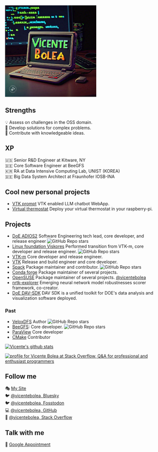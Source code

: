 ![](https://raw.githubusercontent.com/vicentebolea/vicentebolea/master/vicente_logo_small.jpeg)

## Strengths 

💡 Assess on challenges in the OSS domain.  
🤔 Develop solutions for complex problems.  
🙏 Contribute with knowledgeable ideas. 

## XP

🇺🇸 Senior R&D Engineer at Kitware, NY  
🇩🇪 Core Software Engineer at BeeGFS  
🇰🇷 RA at Data Intensive Computing Lab, UNIST (KOREA)  
🇩🇪 Big Data System Architect at Fraunhofer IOSB-INA

## Cool new personal projects

- [VTK prompt](https://github.com/vtkprompt/vtk-prompt) VTK enabled LLM chatbot WebApp.
- [Virtual thermostat](https://github.com/vicentebolea/virtual-thermostat) Deploy your virtual thermostat in your raspberry-pi.

## Projects

- [DoE ADIOS2](https://github.com/ornladios/ADIOS2) Software Engineering tech lead, core developer, and release engineer ![GitHub Repo stars](https://img.shields.io/github/stars/ornladios/ADIOS2?style=social)
- [Linux foundation Viskores](https://github.com/Viskores/viskores) Performed transition from VTK-m, core developer and release engineer. ![GitHub Repo stars](https://img.shields.io/github/stars/Viskores/viskores?style=social)
- [VTK-m](https://m.vtk.org/) Core developer and release engineer.
- [VTK](https://vtk.org/) Release and build engineer and core developer.
- [Spack](https://github.com/spack/spack) Package maintainer and contributor. ![GitHub Repo stars](https://img.shields.io/github/stars/spack/spack?style=social)
- [Conda forge](https://conda-forge.org/) Package maintainer of several projects.
- [OpenSUSE](https://www.opensuse.org/) Package maintainer of several projects. [@vicentebolea](https://build.opensuse.org/users/vicentebolea)
- [nrtk-explorer](https://github.com/Kitware/nrtk-explorer) Emerging neural network model robustnesses scorer framework, co-creator.
- [DoE DAV-SDK](https://dav-sdk.github.io/) DAV SDK is a unified toolkit for DOE's data analysis and visualization software deployed.

### Past

- [VeloxDFS](https://github.com/DICL/VeloxDFS) Author ![GitHub Repo stars](https://img.shields.io/github/stars/DICL/VeloxDFS?style=social)
- [BeeGFS](https://www.google.com/url?sa=t&rct=j&q=&esrc=s&source=web&cd=&ved=2ahUKEwiG65ishJyBAxV9FFkFHdERADgQFnoECAYQAQ&url=https%3A%2F%2Fwww.beegfs.io%2F&usg=AOvVaw0qYujAZt9AdCtpItrfColi&opi=89978449): Core developer. ![GitHub Repo stars](https://img.shields.io/github/stars/ThinkParQ/beegfs?style=social)
- [ParaView](https://www.paraview.org/) Core developer
- [CMake](https://cmake.org/) Contributor

[![Vicente's github stats](https://github-readme-stats.vercel.app/api?username=vicentebolea&theme=dark&show_icons=true)](https://github.com/vicentebolea)

<a href="https://stackoverflow.com/users/2420872/vicente-bolea"><img src="https://stackoverflow.com/users/flair/2420872.png?theme=dark" width="208" height="58" alt="profile for Vicente Bolea at Stack Overflow, Q&amp;A for professional and enthusiast programmers" title="profile for Vicente Bolea at Stack Overflow, Q&amp;A for professional and enthusiast programmers"></a>

## Follow me

🎭 [My Site](https://vicentebolea.github.io/)   
🐦 [@vicentebolea, Bluesky](https://bsky.app/profile/vbolea.bsky.social)  
🐦 [@vicentebolea, Fosstodon](https://fosstodon.org/@vbolea)  
💻 [@vicentebolea, GitHub](https://github.com/vicentebolea)  
📝 [@vicentebolea, Stack Overflow](https://stackoverflow.com/users/2420872/vicente-bolea)

## Talk with me

📆 [Google Appointment](https://calendar.app.google/eYKBc1aJe3nQ3XfF7)
